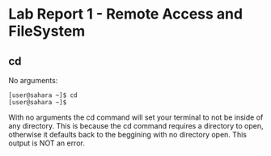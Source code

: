 # Lab Report 1 - Remote Access and FileSystem
## cd
No arguments: 
```
[user@sahara ~]$ cd
[user@sahara ~]$ 
```
With no arguments the cd command will set your terminal to not be inside of any directory.
This is because the cd command requires a directory to open, otherwise it defaults back to the beggining with no directory open.
This output is NOT an error.
